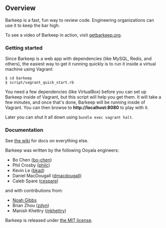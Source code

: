 ## Overview

Barkeep is a fast, fun way to review code. Engineering organizations can use it to keep the bar high.

To see a video of Barkeep in action, visit [getbarkeep.org](http://getbarkeep.org).

### Getting started

Since Barkeep is a web app with dependencies (like MySQL, Redis, and others), the easiest way to get it
running quickly is to run it inside a virtual machine using Vagrant:

    $ cd barkeep
    $ script/vagrant_quick_start.rb

You need a few dependencies (like VirtualBox) before you can set up Barkeep inside of Vagrant, but this script
will help you get them. It will take a few minutes, and once that's done, Barkeep will be running inside of
Vagrant. You can then browse to **http://localhost:8080** to play with it.

Later you can shut it all down using `bundle exec vagrant halt`.

### Documentation

See [the wiki](https://github.com/ooyala/barkeep/wiki) for docs on everything else.

Barkeep was written by the following Ooyala engineers:

* Bo Chen ([bo-chen](https://github.com/bo-chen))
* Phil Crosby ([philc](https://github.com/philc))
* Kevin Le ([bkad](https://github.com/bkad))
* Daniel MacDougall ([dmacdougall](https://github.com/dmacdougall))
* Caleb Spare ([cespare](https://github.com/cespare))

and with contributions from:

* [Noah Gibbs](mailto:noah@ooyala.com)
* Brian Zhou ([zdyn](https://github.com/zdyn))
* Manish Khettry ([mkhettry](https://github.com/mkhettry))

Barkeep is released under [the MIT license](http://www.opensource.org/licenses/mit-license.php).
